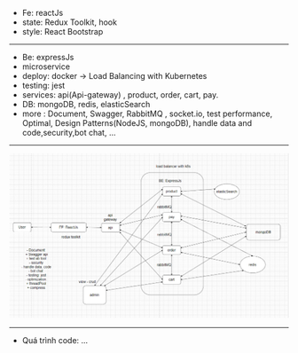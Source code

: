 + Fe: reactJs
+ state: Redux Toolkit, hook
+ style: React Bootstrap
------------------------------------------------------------
+ Be: expressJs
+ microservice
+ deploy: docker -> Load Balancing with Kubernetes 
+ testing: jest
+ services: api(Api-gateway) , product, order, cart, pay.
+ DB: mongoDB, redis, elasticSearch
+ more : Document, Swagger, RabbitMQ , socket.io, test performance, Optimal, Design Patterns(NodeJS, mongoDB), handle data and code,security,bot chat, ...
----------------------------------------------------------------------------
![image](design.png)

---------------------------------------
+ Quá trình code:
...
